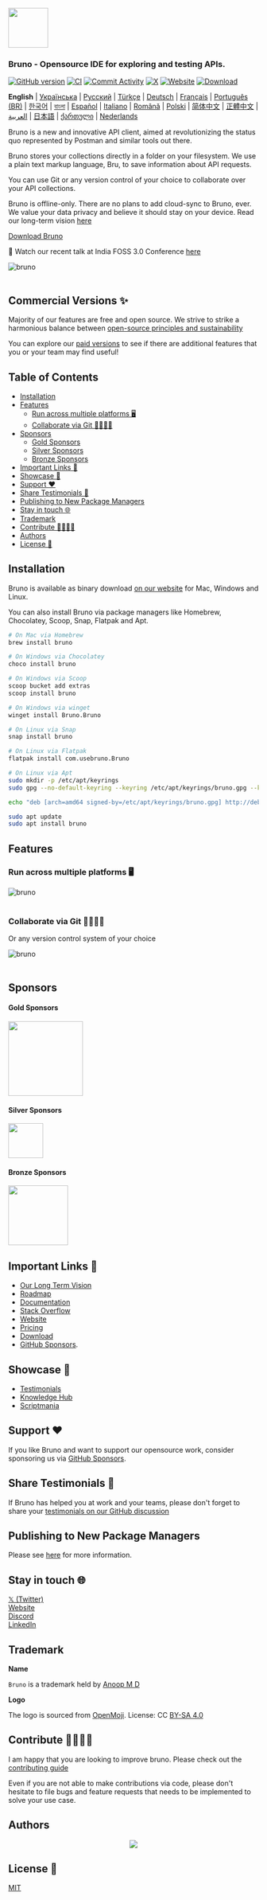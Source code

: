 <br />
<img src="assets/images/logo-transparent.png" width="80"/>

### Bruno - Opensource IDE for exploring and testing APIs.

[![GitHub version](https://badge.fury.io/gh/usebruno%2Fbruno.svg)](https://badge.fury.io/gh/usebruno%bruno)
[![CI](https://github.com/usebruno/bruno/actions/workflows/tests.yml/badge.svg?branch=main)](https://github.com/usebruno/bruno/actions/workflows/tests.yml)
[![Commit Activity](https://img.shields.io/github/commit-activity/m/usebruno/bruno)](https://github.com/usebruno/bruno/pulse)
[![X](https://img.shields.io/twitter/follow/use_bruno?style=social&logo=x)](https://twitter.com/use_bruno)
[![Website](https://img.shields.io/badge/Website-Visit-blue)](https://www.usebruno.com)
[![Download](https://img.shields.io/badge/Download-Latest-brightgreen)](https://www.usebruno.com/downloads)

**English**
| [Українська](docs/readme/readme_ua.md)
| [Русский](docs/readme/readme_ru.md)
| [Türkçe](docs/readme/readme_tr.md)
| [Deutsch](docs/readme/readme_de.md)
| [Français](docs/readme/readme_fr.md)
| [Português (BR)](docs/readme/readme_pt_br.md)
| [한국어](docs/readme/readme_kr.md)
| [বাংলা](docs/readme/readme_bn.md)
| [Español](docs/readme/readme_es.md)
| [Italiano](docs/readme/readme_it.md)
| [Română](docs/readme/readme_ro.md)
| [Polski](docs/readme/readme_pl.md)
| [简体中文](docs/readme/readme_cn.md)
| [正體中文](docs/readme/readme_zhtw.md)
| [العربية](docs/readme/readme_ar.md)
| [日本語](docs/readme/readme_ja.md)
| [ქართული](docs/readme/readme_ka.md)
| [Nederlands](docs/readme/readme_nl.md)

Bruno is a new and innovative API client, aimed at revolutionizing the status quo represented by Postman and similar tools out there.

Bruno stores your collections directly in a folder on your filesystem. We use a plain text markup language, Bru, to save information about API requests.

You can use Git or any version control of your choice to collaborate over your API collections.

Bruno is offline-only. There are no plans to add cloud-sync to Bruno, ever. We value your data privacy and believe it should stay on your device. Read our long-term vision [here](https://github.com/usebruno/bruno/discussions/269)

[Download Bruno](https://www.usebruno.com/downloads)

📢 Watch our recent talk at India FOSS 3.0 Conference [here](https://www.youtube.com/watch?v=7bSMFpbcPiY)

![bruno](assets/images/landing-2.png) <br /><br />

## Commercial Versions ✨

Majority of our features are free and open source.
We strive to strike a harmonious balance between [open-source principles and sustainability](https://github.com/usebruno/bruno/discussions/269)

You can explore our [paid versions](https://www.usebruno.com/pricing) to see if there are additional features that you or your team may find useful! <br/>

## Table of Contents
- [Installation](#installation)
- [Features](#features)
  - [Run across multiple platforms 🖥️](#run-across-multiple-platforms-%EF%B8%8F)
  - [Collaborate via Git 👩‍💻🧑‍💻](#collaborate-via-git-)
- [Sponsors](#sponsors)
  - [Gold Sponsors](#gold-sponsors)
  - [Silver Sponsors](#silver-sponsors)
  - [Bronze Sponsors](#bronze-sponsors)
- [Important Links 📌](#important-links-)
- [Showcase 🎥](#showcase-)
- [Support ❤️](#support-%EF%B8%8F)
- [Share Testimonials 📣](#share-testimonials-)
- [Publishing to New Package Managers](#publishing-to-new-package-managers)
- [Stay in touch 🌐](#stay-in-touch-)
- [Trademark](#trademark)
- [Contribute 👩‍💻🧑‍💻](#contribute-)
- [Authors](#authors)
- [License 📄](#license-)

## Installation

Bruno is available as binary download [on our website](https://www.usebruno.com/downloads) for Mac, Windows and Linux.

You can also install Bruno via package managers like Homebrew, Chocolatey, Scoop, Snap, Flatpak and Apt.

```sh
# On Mac via Homebrew
brew install bruno

# On Windows via Chocolatey
choco install bruno

# On Windows via Scoop
scoop bucket add extras
scoop install bruno

# On Windows via winget
winget install Bruno.Bruno

# On Linux via Snap
snap install bruno

# On Linux via Flatpak
flatpak install com.usebruno.Bruno

# On Linux via Apt
sudo mkdir -p /etc/apt/keyrings
sudo gpg --no-default-keyring --keyring /etc/apt/keyrings/bruno.gpg --keyserver keyserver.ubuntu.com --recv-keys 9FA6017ECABE0266

echo "deb [arch=amd64 signed-by=/etc/apt/keyrings/bruno.gpg] http://debian.usebruno.com/ bruno stable" | sudo tee /etc/apt/sources.list.d/bruno.list

sudo apt update
sudo apt install bruno
```

## Features

### Run across multiple platforms 🖥️

![bruno](assets/images/run-anywhere.png) <br /><br />

### Collaborate via Git 👩‍💻🧑‍💻

Or any version control system of your choice

![bruno](assets/images/version-control.png) <br /><br />

## Sponsors

#### Gold Sponsors

<img src="assets/images/sponsors/samagata.png" width="150"/>

#### Silver Sponsors

<img src="assets/images/sponsors/commit-company.png" width="70"/>

#### Bronze Sponsors

<a href="https://zuplo.link/bruno">
    <img src="assets/images/sponsors/zuplo.png" width="120"/>
</a>

## Important Links 📌

- [Our Long Term Vision](https://github.com/usebruno/bruno/discussions/269)
- [Roadmap](https://github.com/usebruno/bruno/discussions/384)
- [Documentation](https://docs.usebruno.com)
- [Stack Overflow](https://stackoverflow.com/questions/tagged/bruno)
- [Website](https://www.usebruno.com)
- [Pricing](https://www.usebruno.com/pricing)
- [Download](https://www.usebruno.com/downloads)
- [GitHub Sponsors](https://github.com/sponsors/helloanoop).

## Showcase 🎥

- [Testimonials](https://github.com/usebruno/bruno/discussions/343)
- [Knowledge Hub](https://github.com/usebruno/bruno/discussions/386)
- [Scriptmania](https://github.com/usebruno/bruno/discussions/385)

## Support ❤️

If you like Bruno and want to support our opensource work, consider sponsoring us via [GitHub Sponsors](https://github.com/sponsors/helloanoop).

## Share Testimonials 📣

If Bruno has helped you at work and your teams, please don't forget to share your [testimonials on our GitHub discussion](https://github.com/usebruno/bruno/discussions/343)

## Publishing to New Package Managers

Please see [here](publishing.md) for more information.

## Stay in touch 🌐

[𝕏 (Twitter)](https://twitter.com/use_bruno) <br />
[Website](https://www.usebruno.com) <br />
[Discord](https://discord.com/invite/KgcZUncpjq) <br />
[LinkedIn](https://www.linkedin.com/company/usebruno)

## Trademark

**Name**

`Bruno` is a trademark held by [Anoop M D](https://www.helloanoop.com/)

**Logo**

The logo is sourced from [OpenMoji](https://openmoji.org/library/emoji-1F436/). License: CC [BY-SA 4.0](https://creativecommons.org/licenses/by-sa/4.0/)

## Contribute 👩‍💻🧑‍💻

I am happy that you are looking to improve bruno. Please check out the [contributing guide](contributing.md)

Even if you are not able to make contributions via code, please don't hesitate to file bugs and feature requests that needs to be implemented to solve your use case.

## Authors

<div align="center">
    <a href="https://github.com/usebruno/bruno/graphs/contributors">
        <img src="https://contrib.rocks/image?repo=usebruno/bruno" />
    </a>
</div>

## License 📄

[MIT](license.md)
